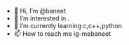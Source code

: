- 👋 Hi, I’m @baneet
- 👀 I’m interested in .
- 🌱 I’m currently learning c,c++,python
- 📫 How to reach me ig-mebaneet

<!---
baneetm/baneetm is a ✨ special ✨ repository because its `README.md` (this file) appears on your GitHub profile.
You can click the Preview link to take a look at your changes.
--->
